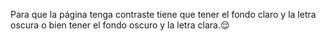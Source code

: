Para que la página tenga contraste tiene que tener el fondo claro y la letra oscura o bien tener el fondo oscuro y la letra clara.:relieved: